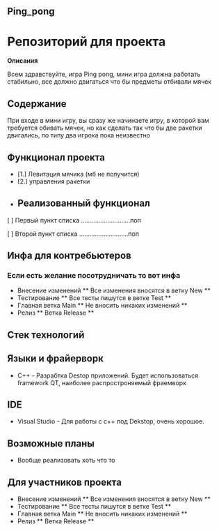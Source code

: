 ## **Ping_pong**

# Репозиторий для проекта
**Описания**

Всем здравствуйте, игра Ping pong, мини игра должна работать стабильно, все должно двигаться что бы предметы
отбивали мячек
## Содержание
При входе в мини игру, вы сразу же начинаете игру, в которой вам требуется обивать мячек, но как сделать так что бы
две ракетки двигались, по типу два игрока пока неизвестно
## Функционал проекта
- [1.] Левитация мячика (мб не получится)
- [2.] управления ракетки
- ## Реализованный функционал
[ ] Первый пункт списка
............................поп

[ ] Второй пункт списка
............................поп

## Инфа для контребьютеров
### **Если есть желание посотрудничать то вот инфа**
- Внесение изменений
	 ** Все изменения вносятся в ветку New **
- Тестирование
	 ** Все тесты пишутся в ветке Test **
- Главная ветка Main
	** Не вносить никаких изменений **
- Релиз
	** Ветка Release **

## Стек технологий
## Языки и фрайерворк 
- C++ - Разрабтка Destop приложений. Будет использоваться framework QT, наиболее распростроняемый фраемворк
## IDE
- Visual Studio - Для работы с с++ под Dekstop, очень хорошое.
## Возможные планы
- Вообще реализовать хоть что то

## Для участников проекта 
- Внесение изменений
	 ** Все изменения вносятся в ветку New **
- Тестирование
	 ** Все тесты пишутся в ветке Test **
- Главная ветка Main
	** Не вносить никаких изменений **
- Релиз
	** Ветка Release **
